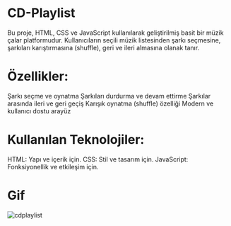 # CD-Playlist
Bu proje, HTML, CSS ve JavaScript kullanılarak geliştirilmiş basit bir müzik çalar platformudur. Kullanıcıların seçili müzik listesinden şarkı seçmesine, şarkıları karıştırmasına (shuffle), geri ve ileri almasına olanak tanır.

# Özellikler:
Şarkı seçme ve oynatma
Şarkıları durdurma ve devam ettirme
Şarkılar arasında ileri ve geri geçiş
Karışık oynatma (shuffle) özelliği
Modern ve kullanıcı dostu arayüz

# Kullanılan Teknolojiler:
HTML: Yapı ve içerik için.
CSS: Stil ve tasarım için.
JavaScript: Fonksiyonellik ve etkileşim için.

# Gif
![cdplaylist](https://github.com/user-attachments/assets/0d6f76d5-034b-4d86-868b-f027ff16ee87)

